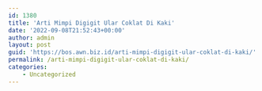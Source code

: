 ```yaml
---
id: 1380
title: 'Arti Mimpi Digigit Ular Coklat Di Kaki'
date: '2022-09-08T21:52:43+00:00'
author: admin
layout: post
guid: 'https://bos.awn.biz.id/arti-mimpi-digigit-ular-coklat-di-kaki/'
permalink: /arti-mimpi-digigit-ular-coklat-di-kaki/
categories:
    - Uncategorized
---
```


